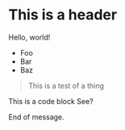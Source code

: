 ﻿# This is a header

Hello, world!

* Foo
* Bar
* Baz

> This is a test of a thing
   

   This is a code block
   See?

End of message.